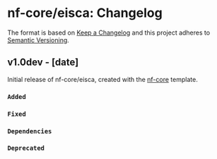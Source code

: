 # nf-core/eisca: Changelog

The format is based on [Keep a Changelog](https://keepachangelog.com/en/1.0.0/)
and this project adheres to [Semantic Versioning](https://semver.org/spec/v2.0.0.html).

## v1.0dev - [date]

Initial release of nf-core/eisca, created with the [nf-core](https://nf-co.re/) template.

### `Added`

### `Fixed`

### `Dependencies`

### `Deprecated`
